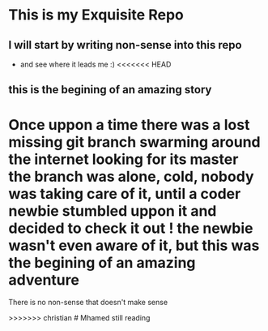# This is my Exquisite Repo

## I will start by writing non-sense into this repo

* and see where it leads me :)
<<<<<<< HEAD

## this is the begining of an amazing story

Once uppon a time there was a lost missing git branch swarming around the internet looking for its master
the branch was alone, cold, nobody was taking care of it, until a coder newbie stumbled uppon it and decided to check it out !
the newbie wasn't even aware of it, but this was the begining of an amazing adventure
=======
<p> There is no non-sense that doesn't make sense <p>
>>>>>>> christian
# Mhamed still reading

